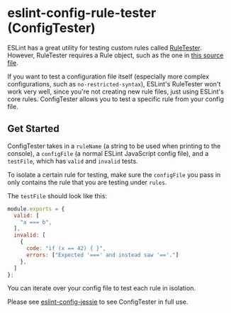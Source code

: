 # eslint-config-rule-tester (ConfigTester)
ESLint has a great utility for testing custom rules called [RuleTester](https://eslint.org/docs/developer-guide/nodejs-api#ruletester). However, RuleTester requires a Rule object, such as the one in [this source file](https://eslint.org/docs/developer-guide/working-with-rules).

If you want to test a configuration file itself (especially more complex configurations, such as `no-restricted-syntax`), ESLint's RuleTester won't work very well, since you're not creating new rule files, just using ESLint's core rules. ConfigTester allows you to test a specific rule from your config file.


## Get Started

ConfigTester takes in a `ruleName` (a string to be used when printing to the console), a `configFile` (a normal ESLint JavaScript config file), and a `testFile`, which has `valid` and `invalid` tests.

To isolate a certain rule for testing, make sure the `configFile` you pass in only contains the rule that you are testing under `rules`.

The `testFile` should look like this:

```js
module.exports = {
  valid: [
    "a === b",
  ],
  invalid: [
    {
      code: "if (x == 42) { }",
      errors: ["Expected '===' and instead saw '=='."]
    },
  ]
};
```

You can iterate over your config file to test each rule in isolation. 

Please see [eslint-config-jessie](https://github.com/Agoric/eslint-config-jessie) to see ConfigTester in full use. 
